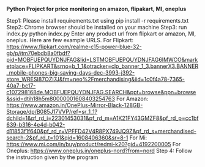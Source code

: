 **Python Project for price monitoring on amazon, flipakart, MI, oneplus**


Step1:
    Please install requirements.txt using
        pip install -r requirements.txt
Step2:
    Chrome browser should be installed on your machine
Step3:
    run index.py
        python index.py
    Enter any product url from flipkart or amazon, MI, oneplus.
    Here are few example URLS.
    For Flipkart:
        https://www.flipkart.com/realme-c15-power-blue-32-gb/p/itm70ebdb8a0fbdf?pid=MOBFUEPQUYDNJFAG&lid=LSTMOBFUEPQUYDNJFAG6IMWCO&marketplace=FLIPKART&srno=b_1_1&otracker=clp_banner_1_3.bannerX3.BANNER_mobile-phones-big-saving-days-dec-3993-j392-store_WRESI87OZI7J&fm=neo%2Fmerchandising&iid=1c0f4a78-7365-40a7-bc17-c107298168de.MOBFUEPQUYDNJFAG.SEARCH&ppt=browse&ppn=browse&ssid=dtih18h5m80000001608403254763
    For Amazon:
        https://www.amazon.in/OnePlus-Mirror-Black-128GB-Storage/dp/B085J17VVP/ref=sr_1_1?dchild=1&pf_rd_i=22301453031&pf_rd_m=A1K21FY43GMZF8&pf_rd_p=cc1bf639-b316-4e4d-b042-d11853f1f640&pf_rd_r=VPFFD42V4R8PX749JQ9Z&pf_rd_s=merchandised-search-2&pf_rd_t=101&qid=1608406360&sr=8-1
    For Mi:
        https://www.mi.com/in/buy/product/redmi-k20?gid=4192200005
    For Oneplus:
        https://www.oneplus.in/oneplus-nord?from=nord
Step 4:
    Follow the instruction given by the program
